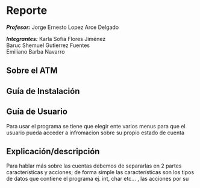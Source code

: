 # **Reporte**

***Profesor:*** Jorge Ernesto Lopez Arce Delgado

***Integrantes:***
Karla Sofía Flores Jiménez  
Baruc Shemuel Gutierrez Fuentes  
Emiliano Barba Navarro  


## Sobre el ATM


## **Guía de Instalación**

## **Guía de Usuario**
Para usar el programa se tiene que elegir ente varios menus para que el usuario pueda acceder a infromacion sobre su propio estado de cuenta 

## **Explicación/descripción** 
Para hablar más sobre las cuentas debemos de separarlas en 2 partes características y acciones; de forma simple las características son los tipos de datos que contiene el programa ej. int, char etc… , las acciones por su 
